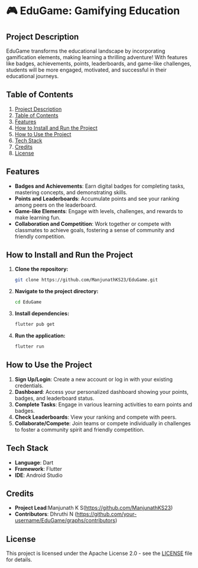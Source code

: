  # 🎮 EduGame: Gamifying Education

## Project Description
EduGame transforms the educational landscape by incorporating gamification elements, making learning a thrilling adventure! With features like badges, achievements, points, leaderboards, and game-like challenges, students will be more engaged, motivated, and successful in their educational journeys.

## Table of Contents
1. [Project Description](#project-description)
2. [Table of Contents](#table-of-contents)
3. [Features](#features)
4. [How to Install and Run the Project](#how-to-install-and-run-the-project)
5. [How to Use the Project](#how-to-use-the-project)
6. [Tech Stack](#tech-stack)
7. [Credits](#credits)
8. [License](#license)

## Features
- **Badges and Achievements**: Earn digital badges for completing tasks, mastering concepts, and demonstrating skills.
- **Points and Leaderboards**: Accumulate points and see your ranking among peers on the leaderboard.
- **Game-like Elements**: Engage with levels, challenges, and rewards to make learning fun.
- **Collaboration and Competition**: Work together or compete with classmates to achieve goals, fostering a sense of community and friendly competition.

## How to Install and Run the Project
1. **Clone the repository:**
   ```bash
   git clone https://github.com/ManjunathKS23/EduGame.git
2. **Navigate to the project directory:**
   ```bash
   cd EduGame
3. **Install dependencies:**
   ```bash
   flutter pub get
4. **Run the application:**
   ```bash
   flutter run

## How to Use the Project
1. **Sign Up/Login**: Create a new account or log in with your existing credentials.
2. **Dashboard**: Access your personalized dashboard showing your points, badges, and leaderboard status.
3. **Complete Tasks**: Engage in various learning activities to earn points and badges.
4. **Check Leaderboards**: View your ranking and compete with peers.
5. **Collaborate/Compete**: Join teams or compete individually in challenges to foster a community spirit and friendly competition.

## Tech Stack
- **Language**: Dart
- **Framework**: Flutter
- **IDE**: Android Studio

## Credits
- **Project Lead**:Manjunath K S(https://github.com/ManjunathKS23)
- **Contributors**: Dhruthi N (https://github.com/your-username/EduGame/graphs/contributors)

## License
This project is licensed under the Apache License 2.0 - see the [LICENSE](LICENSE) file for details.
